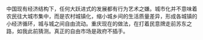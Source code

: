 

中国现有经济结构下，任何大跃进式的发展都有行为艺术之嫌。城市化并不意味着农民往大城市集中，而是农村城镇化，缩小城乡间的生活质量差异，形成各城镇的小经济循环，城与城之间自由流动。重庆现在的做法，在打着民意牌走前苏东之路，如我此前猜测。真正的自由市场是政府不插手。

